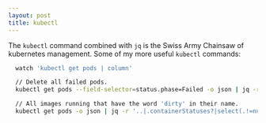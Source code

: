 ```yaml
---
layout: post
title: kubectl
---
```


The `kubectl` command combined with `jq` is the Swiss Army Chainsaw of
kubernetes management. Some of my more useful `kubectl` commands:

~~~ bash
  watch 'kubectl get pods | column'

  // Delete all failed pods.
  kubectl get pods --field-selector=status.phase=Failed -o json | jq -r '.items[] .metadata.name'  | xargs kubectl delete pod

  // All images running that have the word 'dirty' in their name.
  kubectl get pods -o json | jq -r '..|.containerStatuses?|select(.!=null)|.[].image' | sort | uniq | grep dirty
~~~

<a href="https://brid.gy/publish/twitter"></a>
